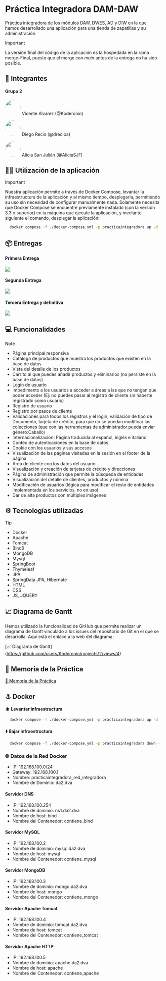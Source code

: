 # Práctica Integradora DAM-DAW
Práctica integradora de los módulos DAW, DWES, AD y DIW en la que hemos desarrollado una aplicación para una tienda de zapatillas y su administración.

> [!IMPORTANT]
> La versión final del código de la aplicación es la hospedada en la rama merge-Final, puesto que el merge con _main_ antes de la entrega no ha sido posible.

## 👥 Integrantes

#### Grupo 2

[<img src="https://avatars.githubusercontent.com/u/134518981?v=4" style="display:inline; border-radius: 100%" width=50><a style="text-decoration:none;"> Vicente Álvarez (@Koderonin)</a>](https://github.com/Koderonin)

[<img src="https://avatars.githubusercontent.com/u/60486521?v=4" style="display:inline; border-radius: 100%" width=50><a style="text-decoration:none;"> Diego Recio (@drecioa)</a>](https://www.github.com/drecioa)</span>

[<img src="https://avatars.githubusercontent.com/u/132434651?v=4" style="display:inline; border-radius: 100%" width=50><a style="text-decoration:none;"> Alicia San Julián (@AliciaSJF)</a>](https://github.com/AliciaSJF)

## 👨‍💻 Utilización de la aplicación

> [!IMPORTANT]
> Nuestra aplicación permite a través de Docker Compose, levantar la infraestructura de la aplicación y al mismo tiempo, desplegarla, permitiendo su uso sin necesidad de configurar manualmente nada. Solamente necesita que Docker Compose se encuentre previamente instalado (con la versión 3.3 o superior) en la máquina que ejecute la aplicación, y mediante siguiente el comando, desplegar la aplicación:

```bash
  docker compose -f ./docker-compose.yml -p practicaintegradora up -d
```

## 📦 Entregas

#### Primera Entrega
[<img src="https://img.shields.io/badge/release-24%2F04-green?style=plastic">](https://github.com/Koderonin/PracticaIntegradoraG2/releases/tag/v0.2)

#### Segunda Entrega
[<img src="https://img.shields.io/badge/release-13%2F05-green?style=plastic">](https://github.com/Koderonin/PracticaIntegradoraG2/releases/tag/v0.3)


#### Tercera Entrega y definitiva
[<img src="https://img.shields.io/badge/release%20final-20%2F05-green?style=plastic">](https://github.com/Koderonin/PracticaIntegradoraG2/releases/tag/v0.4)

## 💻 Funcionalidades 

> [!NOTE]
> - Página principal responsiva
> - Catálogo de productos que muestra los productos que existen en la base de datos 
> - Vista del detalle de los productos
> - Carrito al que puedes añadir productos y eliminarlos (no persiste en la base de datos)
> - Login de usuario
> - Impedimento a los usuarios a acceder a áreas a las que no tengan que poder acceder (Ej: no puedes pasar al registro de cliente sin haberte registrado como usuario)
> - Registro de usuario
> - Registro por pasos de cliente
> - Validaciones para todos los registros y el login, validación de tipo de Documento, tarjeta de crédito, para que no se puedan modificar las colecciones (que con las herramientas de administrador pueda enviar género:Caballo)
> - Internacionalización: Página traducida al español, inglés e italiano
> - Conteo de autenticaciones en la base de datos
> - Cookie con los usuarios y sus accesos
> - Visualización de las páginas visitadas en la sesión en el footer de la página
> - Área de cliente con los datos del usuario 
> - Visualización y creación de tarjetas de crédito y direcciones 
> - Página de administración que permite la búsqueda de entidades
> - Visualización del detalle de clientes, productos y nómina
> - Modificación de usuarios (lógica para modificar el resto de entidades implementada  en los servicios, no en uso) 
> - Dar de alta productos con múltiples imágenes

## ⚙️ Tecnologías utilizadas 

> [!TIP]
> - Docker
> - Apache
> - Tomcat
> - Bind9
> - MongoDB
> - Mysql
> - SpringBoot
> - Thymeleaf
> - JPA
> - SpringData JPA, Hibernate
> - HTML
> - CSS
> - JS, JQUERY

## 📈 Diagrama de Gantt

Hemos utilizado la funcionalidad de GitHub que permite realizar un diagrama de Gantt vinculado a los issues del repositorio de Git en el que se desarrolla. Aquí está el enlace a la web del diagrama:

[📈 Diagrama de Gantt] (https://github.com/users/Koderonin/projects/2/views/4)

## 📝 Memoria de la Práctica

[📝 Memoria de la Práctica](./MemoriaG2.pdf)

## ⚓ Docker 

#### ⬆️ Levantar infraestructura

```bash
  docker compose -f ./docker-compose.yml -p practicaintegradora up -d
```  
#### ⬇️ Bajar infraestructura

```bash
  docker compose -f ./docker-compose.yml -p practicaintegradora down --remove-orphans
```
### 🌐 Datos de la Red Docker
- IP: 192.168.100.0/24
- Gateway: 192.168.100.1
- Nombre: practicaintegradora_red_integradora
- Nombre de Dominio: da2.dva
#### Servidor DNS
  - IP: 192.168.100.254
  - Nombre de dominio: ns1.da2.dva
  - Nombre de host: bind
  - Nombre del Contenedor: contiene_bind
#### Servidor MySQL
  - IP: 192.168.100.2
  - Nombre de dominio: mysql.da2.dva
  - Nombre de host: mysql
  - Nombre del Contenedor: contiene_mysql
#### Servidor MongoDB
  - IP: 192.168.100.3
  - Nombre de dominio: mongo.da2.dva
  - Nombre de host: mongo
  - Nombre del Contenedor: contiene_mongo
#### Servidor Apache Tomcat
  - IP: 192.168.100.4
  - Nombre de dominio: tomcat.da2.dva
  - Nombre de host: tomcat
  - Nombre del Contenedor: contiene_tomcat
#### Servidor Apache HTTP
  - IP: 192.168.100.5
  - Nombre de dominio: apache.da2.dva
  - Nombre de host: apache
  - Nombre del Contenedor: contiene_apache
